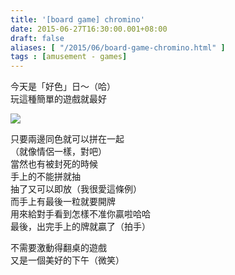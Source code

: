 ```yaml
---
title: '[board game] chromino'
date: 2015-06-27T16:30:00.001+08:00
draft: false
aliases: [ "/2015/06/board-game-chromino.html" ]
tags : [amusement - games]
---
```


今天是「好色」日～（哈）  
玩這種簡單的遊戲就最好  

![](/images/chromino.jpg)

只要兩邊同色就可以拼在一起  
（就像情侶一樣，對吧）  
當然也有被封死的時候  
手上的不能拼就抽  
抽了又可以即放（我很愛這條例）  
而手上有最後一粒就要開牌  
用來給對手看到怎樣不准你贏啦哈哈  
最後，出完手上的牌就贏了（拍手）  
  
不需要激動得翻桌的遊戲  
又是一個美好的下午（微笑）
